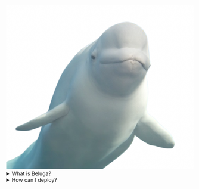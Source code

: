 <img src="belugas.png">
<details>
  <summary>What is Beluga?</summary>

  Beluga is a modified version of the original Ultraviolet, by being static it is able to run on almost anything. It is also small in size and efficient.

</details>
<details>
  <summary>How can I deploy?</summary>

 I recommend using Cloudflare Pages. It is free and easy to create an account.
 <img src="https://external-content.duckduckgo.com/iu/?u=https%3A%2F%2Fgetpublii.com%2Fdocs%2Fmedia%2Fposts%2F54%2Fcloud-flare-pages.png&f=1&nofb=1&ipt=60e65175ce96686bf1debf5a1c943923921ab48e4a734a08bdb8f7fd964c4195&ipo=images" height="50px">

</details>
